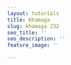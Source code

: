 ```yaml
---
layout: tutorials
title: Khamaga
slug: khamaga 232
seo_title: ''
seo_description: ''
feature_image: ''

---
```

